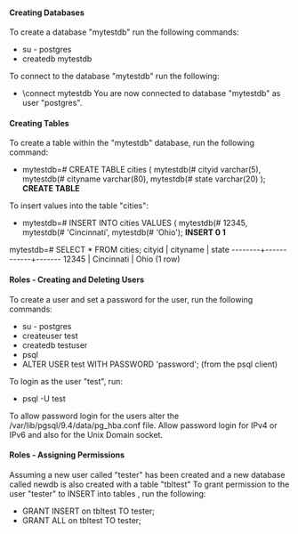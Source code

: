 #### Creating Databases
To create a database "mytestdb" run the following commands:
 - su - postgres
 - createdb mytestdb

To connect to the database "mytestdb" run the following:
 - \connect mytestdb
   You are now connected to database "mytestdb" as user "postgres".

#### Creating Tables
To create a table within the "mytestdb" database, run the following command:
 - mytestdb=# CREATE TABLE cities (
   mytestdb(# cityid varchar(5),
   mytestdb(# cityname varchar(80),
   mytestdb(# state varchar(20) );
   **CREATE TABLE**


To insert values into the table "cities":
 - mytestdb=# INSERT INTO cities VALUES (
   mytestdb(# 12345,
   mytestdb(# 'Cincinnati',
   mytestdb(# 'Ohio');
   **INSERT 0 1**


mytestdb=# SELECT * FROM cities;
 cityid |  cityname  | state
--------+------------+-------
 12345  | Cincinnati | Ohio
(1 row)



#### Roles - Creating and Deleting Users
To create a user and set a password for the user, run the following commands:
 - su - postgres
 - createuser test
 - createdb testuser
 - psql 
 - ALTER USER test WITH PASSWORD 'password'; (from the psql client)

To login as the user "test", run:
 - psql -U test

To allow password login for the users alter the /var/lib/pgsql/9.4/data/pg_hba.conf file.
Allow password login for IPv4 or IPv6 and also for the Unix Domain socket.


#### Roles - Assigning Permissions
Assuming a new user called "tester" has been created and a new database called
newdb is also created with a table "tbltest"
To grant permission to the user "tester" to INSERT into tables , run the following:
 - GRANT INSERT on tbltest TO tester;
 - GRANT ALL on tbltest TO tester;